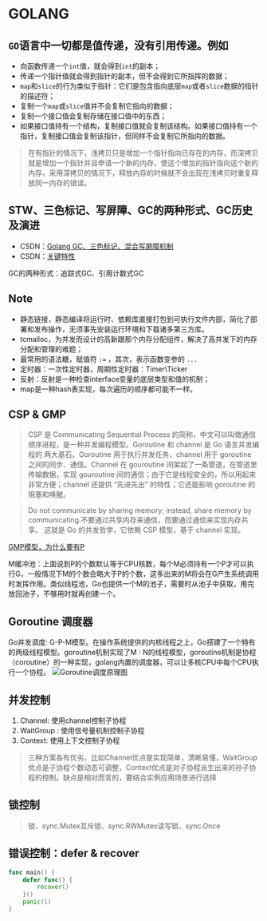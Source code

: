 # GOLANG

## `GO`语言中一切都是值传递，没有引用传递。例如

- 向函数传递一个`int`值，就会得到`int`的副本；
- 传递一个指针值就会得到指针的副本，但不会得到它所指挥的数据；
- `map`和`slice`的行为类似于指针：它们是包含指向底层`map`或者`slice`数据的指针的描述符；
- 复制一个`map`或`slice`值并不会复制它指向的数据；
- 复制一个接口值会复制存储在接口值中的东西；
- 如果接口值持有一个结构，复制接口值就会复制该结构。如果接口值持有一个指针，复制接口值会复制该指针，但同样不会复制它所指向的数据。

> 在有指针的情况下，浅拷贝只是增加一个指针指向已存在的内存，而深拷贝就是增加一个指针并且申请一个新的内存，使这个增加的指针指向这个新的内存，采用深拷贝的情况下，释放内存的时候就不会出现在浅拷贝时重复释放同一内存的错误。

## STW、三色标记、写屏障、GC的两种形式、GC历史及演进

- CSDN：[Golang GC、三色标记、混合写屏障机制](https://blog.csdn.net/sinat_40292249/article/details/122176270)
- CSDN：[关键特性](https://blog.csdn.net/xiaodaoge_it/category_11461081.html)

GC的两种形式：追踪式GC、引用计数式GC

## Note

- 静态链接，静态编译将运行时、依赖库直接打包到可执行文件内部，简化了部署和发布操作，无须事先安装运行环境和下载诸多第三方库。
- tcmalloc，为并发而设计的高新跟那个内存分配组件，解决了高并发下的内存分配和管理的难题；
- 最常用的语法糖，赋值符 `:=` ，其次，表示函数变参的 `...`
- 定时器：一次性定时器，周期性定时器：Timer\Ticker
- 反射：反射是一种检查interface变量的底层类型和值的机制；
- map是一种hash表实现，每次遍历的顺序都可能不一样。

## CSP & GMP
>
> CSP 是 Communicating Sequential Process 的简称，中文可以叫做通信顺序进程，是一种并发编程模型。Goroutine 和 channel 是 Go 语言并发编程的 两大基石。Goroutine 用于执行并发任务，channel 用于 goroutine 之间的同步、通信。Channel 在 gouroutine 间架起了一条管道，在管道里传输数据，实现 gouroutine 间的通信；由于它是线程安全的，所以用起来非常方便；channel 还提供 “先进先出” 的特性；它还能影响 goroutine 的阻塞和唤醒。

> Do not communicate by sharing memory; instead, share memory by communicating.不要通过共享内存来通信，而要通过通信来实现内存共享。
> 这就是 Go 的并发哲学，它依赖 CSP 模型，基于 channel 实现。

[GMP模型，为什么要有P](https://juejin.cn/post/6968311281220583454)

M缓冲池：上面说到P的个数默认等于CPU核数，每个M必须持有一个P才可以执行G，一般情况下M的个数会略大于P的个数，这多出来的M将会在G产生系统调用时发挥作用。类似线程池，Go也提供一个M的池子，需要时从池子中获取，用完放回池子，不够用时就再创建一个。

## Goroutine 调度器

Go并发调度: G-P-M模型。在操作系统提供的内核线程之上，Go搭建了一个特有的两级线程模型。goroutine机制实现了M : N的线程模型，goroutine机制是协程（coroutine）的一种实现，golang内置的调度器，可以让多核CPU中每个CPU执行一个协程。
![Goroutine调度原理图](../img/golang01.png)

## 并发控制

1. Channel: 使用channel控制子协程
2. WaitGroup : 使用信号量机制控制子协程
3. Context: 使用上下文控制子协程

> 三种方案各有优劣，比如Channel优点是实现简单，清晰易懂，WaitGroup优点是子协程个数动态可调整，Context优点是对子协程派生出来的孙子协程的控制。缺点是相对而言的，要结合实例应用场景进行选择

## 锁控制
>
> 锁、sync.Mutex互斥锁、sync.RWMutex读写锁、sync.Once

## 错误控制：defer & recover

```go
func main() {
    defer func() {
        recover()
    }()
    panic(1)
}
```
